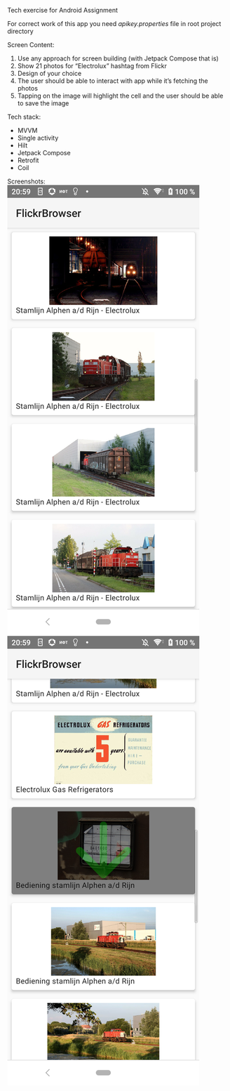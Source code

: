 Tech exercise for Android Assignment

For correct work of this app you need *apikey.properties* file in root project directory

Screen Content:

1. Use any approach for screen building (with Jetpack Compose that is)
2. Show 21 photos for “Electrolux” hashtag from Flickr
3. Design of your choice
4. The user should be able to interact with app while it’s fetching the photos
5. Tapping on the image will highlight the cell and the user should be able to save the image

Tech stack:

* MVVM
* Single activity
* Hilt
* Jetpack Compose
* Retrofit
* Coil

Screenshots:
![Main screen](/screenshots/1.png)
![Highlighted photo](/screenshots/2.png)
